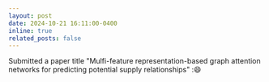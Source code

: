 ```yaml
---
layout: post
date: 2024-10-21 16:11:00-0400
inline: true
related_posts: false
---
```


Submitted a paper title "Mulfi-feature representation-based graph attention networks for predicting potential supply relationships" :😄
